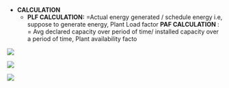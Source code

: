 - **CALCULATION**
    - **PLF CALCULATION:** =Actual energy generated / schedule energy i.e, suppose to generate energy, Plant Load factor **PAF CALCULATION** : = Avg declared capacity over period of time/ installed capacity over a period of time, Plant availability facto

![](https://i.imgur.com/ZxDG0tU.png)

![](https://i.imgur.com/BP0AHeP.png)

![](https://i.imgur.com/4OoJCxZ.png)
